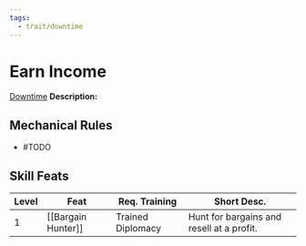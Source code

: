 ```yaml
---
tags:
  - trait/downtime
---
```

# Earn Income

[Downtime](Downtime.md "General Trait")
**Description:**

## Mechanical Rules

 - #TODO 

## Skill Feats

| Level | Feat               | Req. Training     | Short Desc.                               |
| ----- | ------------------ | ----------------- | ----------------------------------------- |
| 1     | [[Bargain Hunter]] | Trained Diplomacy | Hunt for bargains and resell at a profit. |


